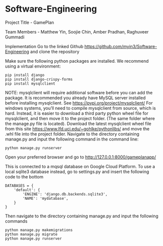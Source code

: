 # Software-Engineering


Project Title - GamePlan

Team Members - Matthew Yin, Soojie Chin, Amber Pradhan, Raghuveer Gummadi

Implementation
Go to the linked Github https://github.com/myin3/Software-Engineering and clone the repository

Make sure the following python packages are installed. We recommend using a virtual environment:

```
pip install django
pip install django-crispy-forms
pip install mysqlclient
```
	
NOTE: mysqlclient will require additional software before you can add the package. It is recommended you already have MySQL server installed before installing mysqlclient. See https://pypi.org/project/mysqlclient/ 
For windows systems, you’ll need to compile mysqlclient from source, which is hard. Instead, it is easier to download a third party python wheel file for mysqlclient, and then move it to the project folder. (The same folder where the manage.py file is located). Download the latest mysqlclient wheel file from this site https://www.lfd.uci.edu/~gohlke/pythonlibs/ and move the .whl file into the project folder.
Navigate to the directory containing manage.py and input the following command in the command line: 

```
python manage.py runserver
```

Open your preferred browser and go to http://127.0.0.1:8000/gameplanapp/

This is connected to a mqsql database on Google Cloud Platform. To use a local sqlite3 database instead, go to settings.py and insert the following code to the bottom 

```
DATABASES = {
    'default': {
        'ENGINE': 'django.db.backends.sqlite3',
        'NAME': 'mydatabase',
    }
}
```

Then navigate to the directory containing manage.py and input the following commands

```
python manage.py makemigrations
python manage.py migrate
python manage.py runserver
```



